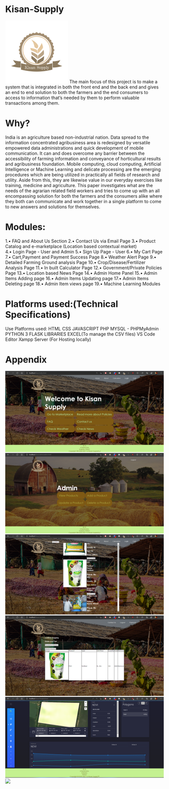 # Kisan-Supply
![](images/logo.png)
The main focus of this project is to make a system that is integrated in both the front end and the back end and gives an end to end solution to both the farmers and the end consumers to access to information that’s needed by them to perform valuable transactions among them.

# Why?
India is an agriculture based non-industrial nation. Data spread to the information concentrated agribusiness area is redesigned by versatile empowered data administrations and quick development of mobile communication. It can and does overcome any barrier between the accessibility of farming information and conveyance of horticultural results and agribusiness foundation. Mobile computing, cloud computing, Artificial Intelligence or Machine Learning and delicate processing are the emerging procedures which are being utilized in practically all fields of research and utility. Aside from this, they are likewise value in our everyday exercises like training, medicine and agriculture. This paper investigates what are the needs of the agrarian related field workers and tries to come up with an all encompassing solution for both the farmers and the consumers alike where they both can communicate and work together in a single platform to come to new answers and solutions for themselves.

# Modules:
1.• FAQ and About Us Section
2.• Contact Us via Email Page
3.• Product Catalog and e-marketplace (Location based contextual market)  
4.• Login Page - User and Admin
5.• Sign Up Page - User 
6.• My Cart Page 
7.• Cart,Payment and Payment Success Page 
8.• Weather Alert Page
9.• Detailed Farming Ground analysis Page
10.• Crop/Disease/Fertilizer Analysis Page
11.• In built Calculator Page
12.• Government/Private Policies Page
13.• Location based News Page
14.• Admin Home Panel 
15.• Admin Items Adding page 
16.• Admin Items Updating page 
17.• Admin Items Deleting page 
18.• Admin Item views page
19.• Machine Learning Modules

# Platforms used:(Technical Specifications)
Use Platforms used:
HTML
CSS
JAVASCRIPT
PHP
MYSQL - PHPMyAdmin
PYTHON 3
FLASK LIBRARIES
EXCEL(To manage the CSV files)
VS Code Editor
Xampp Server (For Hosting locally)

# Appendix
![](images/landing.png)
![](images/admin.png)
![](images/buy.png)
![](images/cart.png)
![](images/data.png)
![](images/temp.png)
